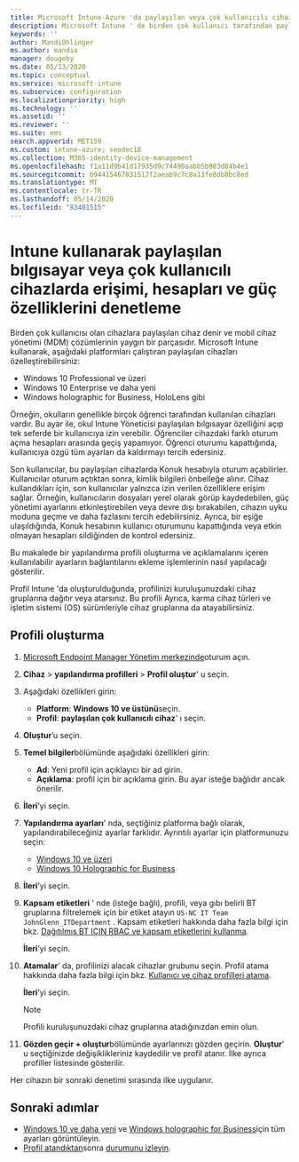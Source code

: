 ```yaml
---
title: Microsoft Intune-Azure 'da paylaşılan veya çok kullanıcılı cihaz ayarları | Microsoft Docs
description: Microsoft Intune ' de birden çok kullanıcı tarafından paylaşılan veya kullanılan Windows 10 ve Windows holographic for Business cihazlarını ekleyin ve kullanın. Microsoft HoloLens dahil olmak üzere tüm ayarların ve cihazlarda ne yaptıkları hakkında bir liste görürsünüz. Konuk hesaplarını denetleme, hesapları yönetme ve etkin olmayan hesapları silme, yerel depolama alanına kaydetmeye izin verme veya bunu engelleme, güç ve uyku seçeneklerini ayarlama, güncelleştirmelerin ne zaman yükleneceğini seçme ve cihaz yapılandırma profilindeki eğitim ortamlarında cihazları kullanma.
keywords: ''
author: MandiOhlinger
ms.author: mandia
manager: dougeby
ms.date: 05/13/2020
ms.topic: conceptual
ms.service: microsoft-intune
ms.subservice: configuration
ms.localizationpriority: high
ms.technology: ''
ms.assetid: ''
ms.reviewer: ''
ms.suite: ems
search.appverid: MET150
ms.custom: intune-azure; seodec18
ms.collection: M365-identity-device-management
ms.openlocfilehash: f1a11d9b41d17935d9c74490aabb5b983d04b4e1
ms.sourcegitcommit: b94415467831517f2aeab9c7c8a13fe8db8bc8ed
ms.translationtype: MT
ms.contentlocale: tr-TR
ms.lasthandoff: 05/14/2020
ms.locfileid: "83401515"
---
```

# <a name="control-access-accounts-and-power-features-on-shared-pc-or-multi-user-devices-using-intune"></a>Intune kullanarak paylaşılan bılgısayar veya çok kullanıcılı cihazlarda erişimi, hesapları ve güç özelliklerini denetleme

Birden çok kullanıcısı olan cihazlara paylaşılan cihaz denir ve mobil cihaz yönetimi (MDM) çözümlerinin yaygın bir parçasıdır. Microsoft Intune kullanarak, aşağıdaki platformları çalıştıran paylaşılan cihazları özelleştirebilirsiniz:

- Windows 10 Professional ve üzeri
- Windows 10 Enterprise ve daha yeni
- Windows holographic for Business, HoloLens gibi

Örneğin, okulların genellikle birçok öğrenci tarafından kullanılan cihazları vardır. Bu ayar ile, okul Intune Yöneticisi paylaşılan bılgısayar özelliğini açıp tek seferde bir kullanıcıya izin verebilir. Öğrenciler cihazdaki farklı oturum açma hesapları arasında geçiş yapamıyor. Öğrenci oturumu kapattığında, kullanıcıya özgü tüm ayarları da kaldırmayı tercih edersiniz.

Son kullanıcılar, bu paylaşılan cihazlarda Konuk hesabıyla oturum açabilirler. Kullanıcılar oturum açtıktan sonra, kimlik bilgileri önbelleğe alınır. Cihaz kullandıkları için, son kullanıcılar yalnızca izin verilen özelliklere erişim sağlar. Örneğin, kullanıcıların dosyaları yerel olarak görüp kaydedebilen, güç yönetimi ayarlarını etkinleştirebilen veya devre dışı bırakabilen, cihazın uyku moduna geçme ve daha fazlasını tercih edebilirsiniz. Ayrıca, bir eşiğe ulaşıldığında, Konuk hesabının kullanıcı oturumunu kapattığında veya etkin olmayan hesapları sildiğinden de kontrol edersiniz.

Bu makalede bir yapılandırma profili oluşturma ve açıklamalarını içeren kullanılabilir ayarların bağlantılarını ekleme işlemlerinin nasıl yapılacağı gösterilir.

Profil Intune 'da oluşturulduğunda, profilinizi kuruluşunuzdaki cihaz gruplarına dağıtır veya atarsınız. Bu profili Ayrıca, karma cihaz türleri ve işletim sistemi (OS) sürümleriyle cihaz gruplarına da atayabilirsiniz.

## <a name="create-the-profile"></a>Profili oluşturma

1. [Microsoft Endpoint Manager Yönetim merkezinde](https://go.microsoft.com/fwlink/?linkid=2109431)oturum açın.
2. **Cihaz**  >  **yapılandırma profilleri**  >  **Profil oluştur**' u seçin.
3. Aşağıdaki özellikleri girin:

   - **Platform**: **Windows 10 ve üstünü**seçin.
   - **Profil**: **paylaşılan çok kullanıcılı cihaz**' ı seçin.

4. **Oluştur**’u seçin.
5. **Temel bilgiler**bölümünde aşağıdaki özellikleri girin:

   - **Ad**: Yeni profil için açıklayıcı bir ad girin.
   - **Açıklama**: profil için bir açıklama girin. Bu ayar isteğe bağlıdır ancak önerilir.

6. **İleri**’yi seçin.
7. **Yapılandırma ayarları**' nda, seçtiğiniz platforma bağlı olarak, yapılandırabileceğiniz ayarlar farklıdır. Ayrıntılı ayarlar için platformunuzu seçin:

    - [Windows 10 ve üzeri](shared-user-device-settings-windows.md)
    - [Windows 10 Holographic for Business](shared-user-device-settings-windows-holographic.md)

8. **İleri**’yi seçin.

9. **Kapsam etiketleri** ' nde (isteğe bağlı), profili, veya gıbı belirli BT gruplarına filtrelemek için bir etiket atayın `US-NC IT Team` `JohnGlenn_ITDepartment` . Kapsam etiketleri hakkında daha fazla bilgi için bkz. [Dağıtılmış BT IÇIN RBAC ve kapsam etiketlerini kullanma](../fundamentals/scope-tags.md).

    **İleri**’yi seçin.

10. **Atamalar**' da, profilinizi alacak cihazlar grubunu seçin. Profil atama hakkında daha fazla bilgi için bkz. [Kullanıcı ve cihaz profilleri atama](device-profile-assign.md).

    **İleri**’yi seçin.

    > [!NOTE]
    > Profili kuruluşunuzdaki cihaz gruplarına atadığınızdan emin olun.

11. **Gözden geçir + oluştur**bölümünde ayarlarınızı gözden geçirin. **Oluştur**' u seçtiğinizde değişiklikleriniz kaydedilir ve profil atanır. İlke ayrıca profiller listesinde gösterilir.

Her cihazın bir sonraki denetimi sırasında ilke uygulanır.

## <a name="next-steps"></a>Sonraki adımlar

- [Windows 10 ve daha yeni](shared-user-device-settings-windows.md) ve [Windows holographic for Business](shared-user-device-settings-windows-holographic.md)için tüm ayarları görüntüleyin.
- [Profil atandıktan](device-profile-assign.md)sonra [durumunu izleyin](device-profile-monitor.md).
